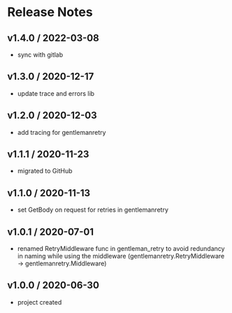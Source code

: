 # Release Notes

## v1.4.0 / 2022-03-08
- sync with gitlab

## v1.3.0 / 2020-12-17
- update trace and errors lib

## v1.2.0 / 2020-12-03
- add tracing for gentlemanretry

## v1.1.1 / 2020-11-23
- migrated to GitHub

## v1.1.0 / 2020-11-13
- set GetBody on request for retries in gentlemanretry

## v1.0.1 / 2020-07-01
- renamed RetryMiddleware func in gentleman_retry to avoid redundancy in naming while using the middleware (gentlemanretry.RetryMiddleware -> gentlemanretry.Middleware)

## v1.0.0 / 2020-06-30
- project created
